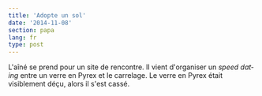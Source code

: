 ```yaml
---
title: 'Adopte un sol'
date: '2014-11-08'
section: papa
lang: fr
type: post
---
```


L'aîné se prend pour un site de rencontre. Il vient d'organiser un <em lang="en">speed dating</em> entre un verre en Pyrex et le carrelage. Le verre en Pyrex était visiblement déçu, alors il s'est cassé.
